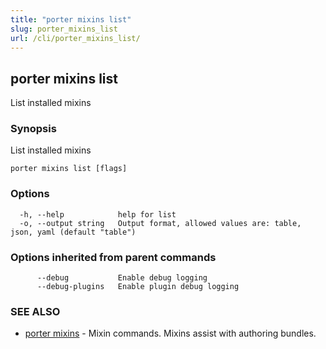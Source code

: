 ```yaml
---
title: "porter mixins list"
slug: porter_mixins_list
url: /cli/porter_mixins_list/
---
```

## porter mixins list

List installed mixins

### Synopsis

List installed mixins

```
porter mixins list [flags]
```

### Options

```
  -h, --help            help for list
  -o, --output string   Output format, allowed values are: table, json, yaml (default "table")
```

### Options inherited from parent commands

```
      --debug           Enable debug logging
      --debug-plugins   Enable plugin debug logging
```

### SEE ALSO

* [porter mixins](/cli/porter_mixins/)	 - Mixin commands. Mixins assist with authoring bundles.

